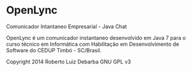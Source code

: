 OpenLync
========

Comunicador Intantaneo Empresarial - Java Chat


OpenLync é um comunicador instantaneo desenvolvido em Java 7 para o curso técnico em Informática com Habilitação em Desenvolvimento de Software do CEDUP Timbó - SC/Brasil.

Copyright 2014 Roberto Luiz Debarba
GNU GPL v3
